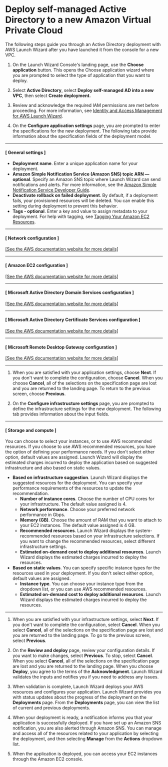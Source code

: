 # Deploy self\-managed Active Directory to a new Amazon Virtual Private Cloud<a name="launch-wizard-ad-deploying-new-vpc-self-managed"></a>

The following steps guide you through an Active Directory deployment with AWS Launch Wizard after you have launched it from the console for a new VPC\.

1. On the Launch Wizard Console's landing page, use the **Choose application** button\. This opens the Choose application wizard where you are prompted to select the type of application that you want to deploy\.

1. Select **Active Directory**, select **Deploy self\-managed AD into a new VPC**, then select **Create deployment\.**

1. Review and acknowledge the required IAM permissions are met before proceeding\. For more information, see [Identity and Access Management for AWS Launch Wizard](launch-wizard-security.md#identity-access-management)\.

1. On the **Configure application settings** page, you are prompted to enter the specifications for the new deployment\. The following tabs provide information about the specification fields of the deployment model\.

------
#### [ General settings ]
   + **Deployment name**\. Enter a unique application name for your deployment\.
   + **Amazon Simple Notification Service \(Amazon SNS\) topic ARN — optional**\. Specify an Amazon SNS topic where Launch Wizard can send notifications and alerts\. For more information, see the [Amazon Simple Notification Service Developer Guide](https://docs.aws.amazon.com/sns/latest/dg/welcome.html)\.
   + **Deactivate rollback on failed deployment**\. By default, if a deployment fails, your provisioned resources will be deleted\. You can enable this setting during deployment to prevent this behavior\.
   + **Tags \- optional**\. Enter a key and value to assign metadata to your deployment\. For help with tagging, see [Tagging Your Amazon EC2 Resources](https://docs.aws.amazon.com/AWSEC2/latest/UserGuide/Using_Tags.html)\.

------
#### [ Network configuration ]    
[\[See the AWS documentation website for more details\]](http://docs.aws.amazon.com/launchwizard/latest/userguide/launch-wizard-ad-deploying-new-vpc-self-managed.html)

------
#### [ Amazon EC2 configuration ]    
[\[See the AWS documentation website for more details\]](http://docs.aws.amazon.com/launchwizard/latest/userguide/launch-wizard-ad-deploying-new-vpc-self-managed.html)

------
#### [ Microsoft Active Directory Domain Services configuration ]    
[\[See the AWS documentation website for more details\]](http://docs.aws.amazon.com/launchwizard/latest/userguide/launch-wizard-ad-deploying-new-vpc-self-managed.html)

------
#### [ Microsoft Active Directory Certificate Services configuration ]    
[\[See the AWS documentation website for more details\]](http://docs.aws.amazon.com/launchwizard/latest/userguide/launch-wizard-ad-deploying-new-vpc-self-managed.html)

------
#### [ Microsoft Remote Desktop Gateway configuration ]    
[\[See the AWS documentation website for more details\]](http://docs.aws.amazon.com/launchwizard/latest/userguide/launch-wizard-ad-deploying-new-vpc-self-managed.html)

------

1. When you are satisfied with your application settings, choose **Next**\. If you don't want to complete the configuration, choose **Cancel**\. When you choose **Cancel**, all of the selections on the specification page are lost and you are returned to the landing page\. To return to the previous screen, choose **Previous**\.

1. On the **Configure infrastructure settings** page, you are prompted to define the infrastructure settings for the new deployment\. The following tab provides information about the input fields\.

------
#### [ Storage and compute ]

   You can choose to select your instances, or to use AWS recommended resources\. If you choose to use AWS recommended resources, you have the option of defining your performance needs\. If you don't select either option, default values are assigned\. Launch Wizard will display the estimated charges incurred to deploy the application based on suggested infrastructure and also based on static values\.
   + **Based on infrastructure suggestion**\. Launch Wizard displays the suggested resources for the deployment\. You can specify your performance requirements of the resources to update the recommendation\.
     + **Number of instance cores**\. Choose the number of CPU cores for your infrastructure\. The default value assigned is 4\.
     + **Network performance**\. Choose your preferred network performance in Gbps\.
     + **Memory \(GB\)**\. Choose the amount of RAM that you want to attach to your EC2 instances\. The default value assigned is 4 GB\.
     + **Recommended resources**\. Launch Wizard displays the system\-recommended resources based on your infrastructure selections\. If you want to change the recommended resources, select different infrastructure settings\.
     +  **Estimated on\-demand cost to deploy additional resources**\. Launch Wizard displays the estimated charges incurred to deploy the resources\.
   + **Based on static values**\. You can specify specific instance types for the resources used in your deployment\. If you don't select either option, default values are assigned\.
     + **Instance type**\. You can choose your instance type from the dropdown list, or you can use AWS recommended resources\.
     +  **Estimated on\-demand cost to deploy additional resources**\. Launch Wizard displays the estimated charges incurred to deploy the resources\.

------

1. When you are satisfied with your infrastructure settings, select **Next**\. If you don't want to complete the configuration, select **Cancel**\. When you select **Cancel**, all of the selections on the specification page are lost and you are returned to the landing page\. To go to the previous screen, select **Previous**\.

1. On the **Review and deploy** page, review your configuration details\. If you want to make changes, select **Previous**\. To stop, select **Cancel**\. When you select **Cancel**, all of the selections on the specification page are lost and you are returned to the landing page\. When you choose **Deploy**, you agree to the terms of the **Acknowledgment**\. Launch Wizard validates the inputs and notifies you if you need to address any issues\. 

1. When validation is complete, Launch Wizard deploys your AWS resources and configures your application\. Launch Wizard provides you with status updates about the progress of the deployment on the **Deployments** page\. From the **Deployments** page, you can view the list of current and previous deployments\. 

1. When your deployment is ready, a notification informs you that your application is successfully deployed\. If you have set up an Amazon SNS notification, you are also alerted through Amazon SNS\. You can manage and access all of the resources related to your application by selecting the deployment, and then selecting **Manage** from the **Actions** dropdown list\. 

1. When the application is deployed, you can access your EC2 instances through the Amazon EC2 console\.